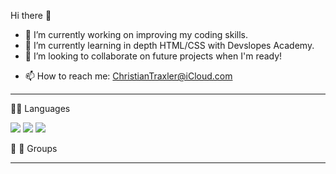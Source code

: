 Hi there 👋

<!--
**ChristianTraxler/ChristianTraxler** is a ✨ _special_ ✨ repository because its `README.md` (this file) appears on your GitHub profile.

Here are some ideas to get you started:
-->
- 🔭 I’m currently working on improving my coding skills.
- 🌱 I’m currently learning in depth HTML/CSS with Devslopes Academy.
- 👯 I’m looking to collaborate on future projects when I'm ready!
<!-- - 🤔 I’m looking for help with ...
- 💬 Ask me about ... -->
- 📫 How to reach me: ChristianTraxler@iCloud.com
<!-- - 😄 Pronouns: ... 
- ⚡ Fun fact: ... -->

---

:technologist: Languages

<img src="https://img.shields.io/badge/HTML5-E34F26?style=for-the-badge&logo=html5&logoColor=white" /> <img src="https://img.shields.io/badge/CSS3-1572B6?style=for-the-badge&logo=css3&logoColor=white" /> <img src="https://img.shields.io/badge/JavaScript-323330?style=for-the-badge&logo=javascript&logoColor=F7DF1E" />


:fist_right: :fist_left: Groups

<!-- <img src="{BadgeURLHere}" /> -->
---

